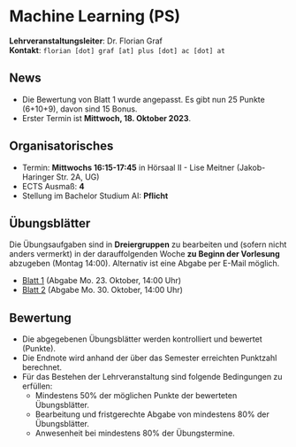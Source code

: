 # Machine Learning (PS)

**Lehrveranstaltungsleiter**: Dr. Florian Graf  
**Kontakt**: `florian [dot] graf [at] plus [dot] ac [dot] at`


## News

- Die Bewertung von Blatt 1 wurde angepasst. Es gibt nun 25 Punkte (6+10+9), davon sind 15 Bonus.
- Erster Termin ist **Mittwoch, 18. Oktober 2023**.

## Organisatorisches

- Termin: **Mittwochs 16:15-17:45** in Hörsaal II - Lise Meitner (Jakob-Haringer Str. 2A, UG)
- ECTS Ausmaß: **4**
- Stellung im Bachelor Studium AI: **Pflicht**

## Übungsblätter
Die Übungsaufgaben sind in **Dreiergruppen** zu bearbeiten und (sofern nicht anders vermerkt) in der darauffolgenden Woche **zu Beginn der Vorlesung** abzugeben (Montag 14:00). Alternativ ist eine Abgabe per E-Mail möglich.

- [Blatt 1](Material/blatt1.pdf) (Abgabe Mo. 23. Oktober, 14:00 Uhr)
- [Blatt 2](Material/blatt2.pdf) (Abgabe Mo. 30. Oktober, 14:00 Uhr)

## Bewertung

- Die abgegebenen Übungsblätter werden kontrolliert und bewertet (Punkte).
- Die Endnote wird anhand der über das Semester erreichten Punktzahl berechnet.
- Für das Bestehen der Lehrveranstaltung sind folgende Bedingungen zu erfüllen:
  - Mindestens 50% der möglichen Punkte der bewerteten Übungsblätter.
  - Bearbeitung und fristgerechte Abgabe von mindestens 80% der Übungsblätter.
  - Anwesenheit bei mindestens 80% der Übungstermine.
